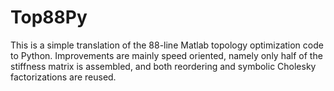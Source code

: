# Top88Py

This is a simple translation of the 88-line Matlab topology optimization code to Python.  Improvements are mainly speed oriented, namely only half of the stiffness matrix is assembled, and both reordering and symbolic Cholesky factorizations are reused.
